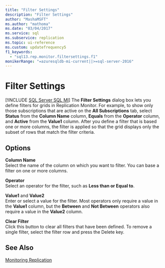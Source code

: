 ```yaml
---
title: "Filter Settings"
description: "Filter Settings"
author: "MashaMSFT"
ms.author: "mathoma"
ms.date: "03/04/2017"
ms.service: sql
ms.subservice: replication
ms.topic: ui-reference
ms.custom: updatefrequency5
f1_keywords:
  - "sql13.rep.monitor.filtersettings.f1"
monikerRange: "=azuresqldb-mi-current||>=sql-server-2016"
---
```

# Filter Settings
[!INCLUDE [SQL Server SQL MI](../../includes/applies-to-version/sql-asdbmi.md)]
  The **Filter Settings** dialog box lets you define filters for grids in Replication Monitor. For example, to show only those subscriptions that are active on the **All Subscriptions** tab, select **Status** from the **Column Name** column, **Equals** from the **Operator** column, and **Active** from the **Value1** column. After you define a filter that is based one or more columns, the filter is applied so that the grid displays only the subset of rows that match the filter criteria.  
  
## Options  
 **Column Name**  
 Select the name of the column on which you want to filter. You can base a filter on one or more columns.  
  
 **Operator**  
 Select an operator for the filter, such as **Less than or Equal to**.  
  
 **Value1** and **Value2**  
 Enter or select a value for the filter. Most operators only require a value in the **Value1** column, but the **Between** and **Not Between** operators also require a value in the **Value2** column.  
  
 **Clear Filter**  
 Click this button to clear all filters that have been defined. To remove a single filter, select the filter row and press the Delete key.  
  
## See Also  
 [Monitoring Replication](../../relational-databases/replication/monitor/monitoring-replication.md)  
  
  
